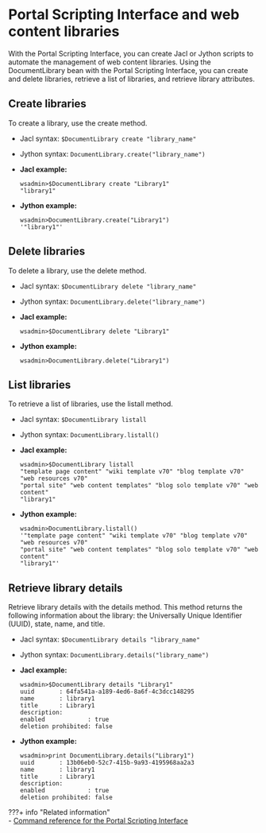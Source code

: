 # Portal Scripting Interface and web content libraries

With the Portal Scripting Interface, you can create Jacl or Jython scripts to automate the management of web content libraries. Using the DocumentLibrary bean with the Portal Scripting Interface, you can create and delete libraries, retrieve a list of libraries, and retrieve library attributes.

## Create libraries

To create a library, use the create method.

-   Jacl syntax: `$DocumentLibrary create "library_name"`
-   Jython syntax: `DocumentLibrary.create("library_name")`

-   **Jacl example:**

    ```
    wsadmin>$DocumentLibrary create "Library1"
    "library1"
    ```

-   **Jython example:**

    ```
    wsadmin>DocumentLibrary.create("Library1")
    '"library1"'
    ```


## Delete libraries

To delete a library, use the delete method.

-   Jacl syntax: `$DocumentLibrary delete "library_name"`
-   Jython syntax: `DocumentLibrary.delete("library_name")`

-   **Jacl example:**

    ```
    wsadmin>$DocumentLibrary delete "Library1"
    ```

-   **Jython example:**

    ```
    wsadmin>DocumentLibrary.delete("Library1")
    ```


## List libraries

To retrieve a list of libraries, use the listall method.

-   Jacl syntax: `$DocumentLibrary listall`
-   Jython syntax: `DocumentLibrary.listall()`

-   **Jacl example:**

    ```
    wsadmin>$DocumentLibrary listall
    "template page content" "wiki template v70" "blog template v70" "web resources v70"
    "portal site" "web content templates" "blog solo template v70" "web content"
    "library1"
    ```

-   **Jython example:**

    ```
    wsadmin>DocumentLibrary.listall()
    '"template page content" "wiki template v70" "blog template v70" "web resources v70"
    "portal site" "web content templates" "blog solo template v70" "web content"
    "library1"'
    ```


## Retrieve library details

Retrieve library details with the details method. This method returns the following information about the library: the Universally Unique Identifier (UUID), state, name, and title.

-   Jacl syntax: `$DocumentLibrary details "library_name"`
-   Jython syntax: `DocumentLibrary.details("library_name")`

-   **Jacl example:**

    ```
    wsadmin>$DocumentLibrary details "Library1"
    uuid       : 64fa541a-a189-4ed6-8a6f-4c3dcc148295
    name       : library1
    title      : Library1
    description:
    enabled            : true
    deletion prohibited: false
    ```

-   **Jython example:**

    ```
    wsadmin>print DocumentLibrary.details("Library1")
    uuid       : 13b06eb0-52c7-415b-9a93-4195968aa2a3
    name       : library1
    title      : Library1
    description:
    enabled            : true
    deletion prohibited: false
    ```



???+ info "Related information"  
    -   [Command reference for the Portal Scripting Interface](../../../../../extend_dx/development_tools/portal_admin_tools/portal_scripting_interface/command_ref_psi/index.md)

